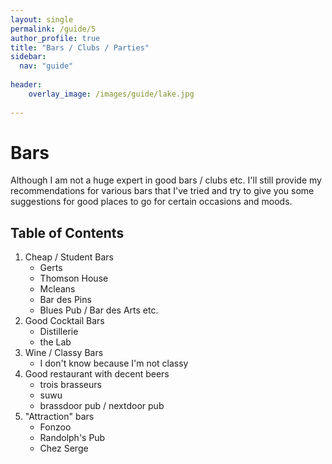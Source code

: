 ```yaml
---
layout: single
permalink: /guide/5
author_profile: true
title: "Bars / Clubs / Parties"
sidebar:
  nav: "guide"
    
header:
    overlay_image: /images/guide/lake.jpg
    
---
```



# Bars 

Although I am not a huge expert in good bars / clubs etc. I'll still provide my recommendations for various bars that I've tried and try to give you some suggestions for good places to go for certain occasions and moods.

## Table of Contents 
1. Cheap / Student Bars 
    - Gerts 
    - Thomson House 
    - Mcleans 
    - Bar des Pins 
    - Blues Pub / Bar des Arts etc. 
2. Good Cocktail Bars 
    - Distillerie 
    - the Lab 
3. Wine / Classy Bars 
    - I don't know because I'm not classy 
4. Good restaurant with decent beers 
    - trois brasseurs 
    - suwu 
    - brassdoor pub / nextdoor pub 
5. "Attraction" bars 
    - Fonzoo 
    - Randolph's Pub 
    - Chez Serge 
    